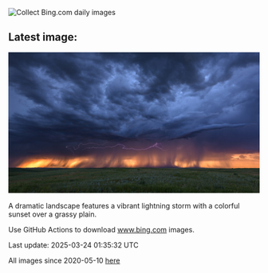 ![Collect Bing.com daily images](https://github.com/counter2015/bing-daily-images/workflows/Collect%20Bing.com%20daily%20images/badge.svg)
## Latest image:
![](images/NebraskaStorm.jpg)

A dramatic landscape features a vibrant lightning storm with a colorful sunset over a grassy plain.

Use GitHub Actions to download www.bing.com images.

Last update: 2025-03-24 01:35:32 UTC

All images since 2020-05-10 [here](https://github.com/counter2015/bing-daily-images/tree/master/images)
